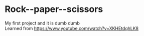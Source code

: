 # Rock--paper--scissors
My first project and it is dumb dumb<br>
Learned from https://www.youtube.com/watch?v=XKHEtdqhLK8
